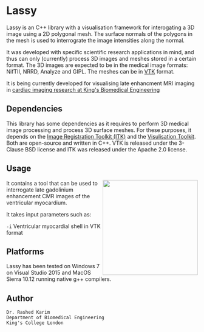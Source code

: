 # Lassy

Lassy is an C++ library with a visualisation framework for interogating a 3D image using a 2D polygonal mesh. The surface normals of the polygons in the mesh is used to interrograte the image intensities along the normal. 

It was developed with specific scientific research applications in mind, and thus can only (currently) process 3D images and meshes stored in a certain format. The 3D images are expected to be in the medical image formats: NifTII, NRRD, Analyze and GIPL. The meshes can be in [VTK](https://www.vtk.org/) format. 

It is being currently developed for visualising late enhancment MRI imaging in [cardiac imaging research at King's Biomedical Engineering](https://wwwhomes.doc.ic.ac.uk/~rkarim/mediawiki/index.php?title=Scar_complexity)

## Dependencies 
This library has some dependencies as it requires to perform 3D medical image processing and process 3D surface meshes. For these purposes, it depends on the [Image Registration Toolkit (ITK)](https://itk.org/) and the [Visulisation Toolkit](https://www.vtk.org/). Both are open-source and written in C++. VTK is released under the 3-Clause BSD license and ITK was released under the Apache 2.0 license. 

## Usage
<p>
<img align="right" src="https://wwwhomes.doc.ic.ac.uk/~rkarim/mediawiki/images/3/36/Lassy_preview.PNG" width="250">

It contains a tool that can be used to interrogate late gadolinium enhancement CMR images of the ventricular myocardium. 
</p>
It takes input parameters such as:  

```-i``` Ventricular myocardial shell in VTK format 

## Platforms 
Lassy has been tested on Windows 7 on Visual Studio 2015 and MacOS Sierra 10.12 running native g++ compilers. 

## Author 

```
Dr. Rashed Karim 
Department of Biomedical Engineering 
King's College London 
```
